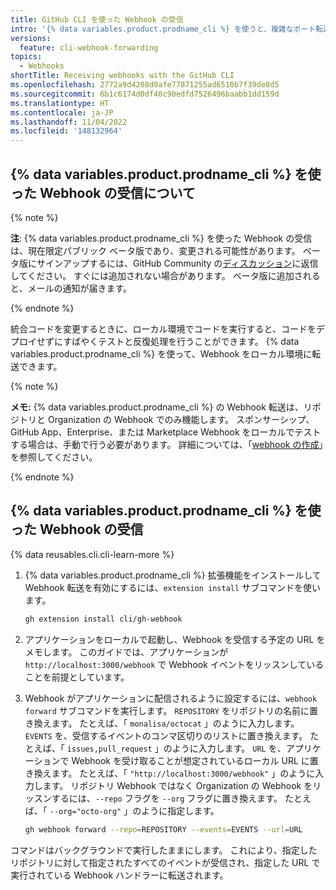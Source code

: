 ```yaml
---
title: GitHub CLI を使った Webhook の受信
intro: '{% data variables.product.prodname_cli %} を使うと、複雑なポート転送やサードパーティ製ツールがなくても、お使いの開発環境で Webhook をテストすることができます。'
versions:
  feature: cli-webhook-forwarding
topics:
  - Webhooks
shortTitle: Receiving webhooks with the GitHub CLI
ms.openlocfilehash: 2772a9d4208d0afe77871255ad6510b7f39de8d5
ms.sourcegitcommit: 6b1c6174d0df40c90edfd7526496baabb1dd159d
ms.translationtype: HT
ms.contentlocale: ja-JP
ms.lasthandoff: 11/04/2022
ms.locfileid: '148132964'
---
```

## {% data variables.product.prodname_cli %} を使った Webhook の受信について

{% note %}

**注**: {% data variables.product.prodname_cli %} を使った Webhook の受信は、現在限定パブリック ベータ版であり、変更される可能性があります。 ベータ版にサインアップするには、GitHub Community の[ディスカッション](https://github.com/orgs/community/discussions/38261)に返信してください。 すぐには追加されない場合があります。 ベータ版に追加されると、メールの通知が届きます。

{% endnote %}

統合コードを変更するときに、ローカル環境でコードを実行すると、コードをデプロイせずにすばやくテストと反復処理を行うことができます。 {% data variables.product.prodname_cli %} を使って、Webhook をローカル環境に転送できます。

{% note %}

**メモ:** {% data variables.product.prodname_cli %} の Webhook 転送は、リポジトリと Organization の Webhook でのみ機能します。 スポンサーシップ、GitHub App、Enterprise、または Marketplace Webhook をローカルでテストする場合は、手動で行う必要があります。 詳細については、「[webhook の作成](/developers/webhooks-and-events/webhooks/creating-webhooks)」を参照してください。

{% endnote %}

## {% data variables.product.prodname_cli %} を使った Webhook の受信

{% data reusables.cli.cli-learn-more %}

1. {% data variables.product.prodname_cli %} 拡張機能をインストールして Webhook 転送を有効にするには、`extension install` サブコマンドを使います。 

   ```sh
   gh extension install cli/gh-webhook
   ```


1. アプリケーションをローカルで起動し、Webhook を受信する予定の URL をメモします。 このガイドでは、アプリケーションが `http://localhost:3000/webhook` で Webhook イベントをリッスンしていることを前提としています。

1. Webhook がアプリケーションに配信されるように設定するには、`webhook forward` サブコマンドを実行します。 `REPOSITORY` をリポジトリの名前に置き換えます。 たとえば、「 `monalisa/octocat` 」のように入力します。 `EVENTS` を、受信するイベントのコンマ区切りのリストに置き換えます。 たとえば、「 `issues,pull_request` 」のように入力します。 `URL` を、アプリケーションで Webhook を受け取ることが想定されているローカル URL に置き換えます。 たとえば、「 `"http://localhost:3000/webhook"` 」のように入力します。  リポジトリ Webhook ではなく Organization の Webhook をリッスンするには、`--repo` フラグを `--org` フラグに置き換えます。 たとえば、「 `--org="octo-org"` 」のように指定します。


   ```sh
   gh webhook forward --repo=REPOSITORY --events=EVENTS --url=URL
   ```

  コマンドはバックグラウンドで実行したままにします。 これにより、指定したリポジトリに対して指定されたすべてのイベントが受信され、指定した URL で実行されている Webhook ハンドラーに転送されます。
